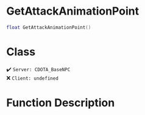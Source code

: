 # GetAttackAnimationPoint
```lua
float GetAttackAnimationPoint()
```
# Class
✔️ `Server: CDOTA_BaseNPC`  
❌ `Client: undefined`  

# Function Description

